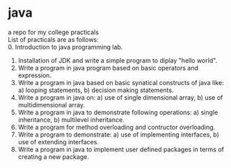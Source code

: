 # java
a repo for my college practicals <br>
List of practicals are as follows: <br>
0. Introduction to java programming lab.
1. Installation of JDK and write a simple program to diplay "hello world".
2. Write a program in java program based on basic operators and expression.
3. Write a program in java based on basic synatical constructs of java like: a) looping statements, b) decision making statements.
4. Write a program in java on: a) use of single dimensional array, b) use of multidimensional array.
5. Write a program in java to demonstrate following operations: a) single inheritance, b) multilevel inheritance. 
6. Write a program for method overloading and contructor overloading.
7. Write a program to demonstrate: a) use of implementing interfaces, b) use of extending interfaces.
8. Write a program in java to implement user defined packages in terms of creating a new package.
